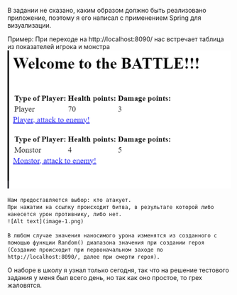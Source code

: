 В задании не сказано, каким образом должно быть реализовано приложение, поэтому я его написал с применением Spring для визуализации.

Пример:
    При переходе на http://localhost:8090/ нас встречает таблица из показателей игрока и монстра
    ![Alt text](image-2.png)
    
    Нам предоставляется выбор: кто атакует.
    При нажатии на ссылку происходит битва, в результате которой либо нанесется урон противнику, либо нет.
    ![Alt text](image-1.png)
    
    В любом случае значения наносимого урона изменятся из созданного с помощью функции Random() диапазона значения при создании героя (Создание происходит при первоначальном заходе по http://localhost:8090/, далее при смерти героя).

О наборе в школу я узнал только сегодня, так что на решение тестового задания у меня был всего день, но так как оно простое, то грех жаловятся.
